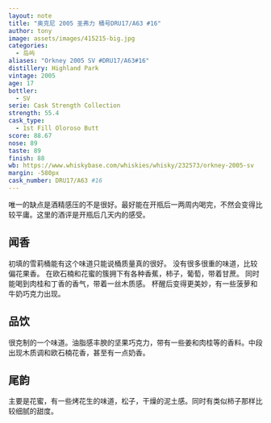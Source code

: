 ```yaml
---
layout: note
title: "奥克尼 2005 圣弗力 桶号DRU17/A63 #16"
author: tony
image: assets/images/415215-big.jpg
categories:
  - 岛屿
aliases: "Orkney 2005 SV #DRU17/A63#16"
distillery: Highland Park
vintage: 2005
age: 17
bottler:
  - SV
serie: Cask Strength Collection
strength: 55.4
cask_type:
  - 1st Fill Oloroso Butt
score: 88.67
nose: 89
taste: 89
finish: 88
wb: https://www.whiskybase.com/whiskies/whisky/232573/orkney-2005-sv
margin: -580px
cask_number: DRU17/A63 #16
---
```

唯一的缺点是酒精感压的不是很好。最好能在开瓶后一两周内喝完，不然会变得比较平庸。这里的酒评是开瓶后几天内的感受。

## 闻香
初填的雪莉桶能有这个味道只能说桶质量真的很好。
没有很多很重的味道，比较偏花果香。
在欧石楠和花蜜的簇拥下有各种香蕉，柿子，葡萄，带着甘蔗。
同时能喝到肉桂和丁香的香气，带着一丝木质感。
杯醒后变得更美妙，有一些菠萝和牛奶巧克力出现。

## 品饮
很克制的一个味道。油脂感丰腴的坚果巧克力，带有一些姜和肉桂等的香料。中段出现木质调和欧石楠花香，甚至有一点奶香。

## 尾韵
主要是花蜜，有一些烤花生的味道，松子，干燥的泥土感。同时有类似柿子那样比较细腻的甜度。
